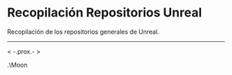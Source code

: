 # Recopilación Repositorios Unreal
Recopilación de los repositorios generales de Unreal.

---

< -.prox.- >


.\Moon

